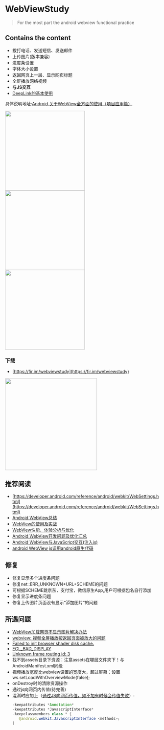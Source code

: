 # WebViewStudy
> For the most part the android webview functional practice

## Contains the content

 - 拨打电话、发送短信、发送邮件
 - 上传图片(版本兼容)
 - 进度条设置
 - 字体大小设置
 - 返回网页上一层、显示网页标题
 - 全屏播放网络视频
 - **与JS交互**
 - [DeepLink的基本使用](https://jingbin.me/2018/07/02/deeplink-intro-use/)

具体说明地址:[Android 关于WebView全方面的使用（项目应用篇）](http://www.jianshu.com/p/163d39e562f0)
 
 <img width="260" height=“374” src="https://github.com/youlookwhat/WebViewStudy/blob/master/art/view_00.png"></img>
 <img width="260" height=“374” src="https://github.com/youlookwhat/WebViewStudy/blob/master/art/电话短信邮件测试.png"></img>
 <img width="260" height=“374” src="https://github.com/youlookwhat/WebViewStudy/blob/master/art/上传图片.png"></img>

### 下载 
 - [https://fir.im/webviewstudy](https://fir.im/webviewstudy)

<img width="300" height=“300” src="https://github.com/youlookwhat/WebViewStudy/blob/master/art/download.png"></img>

## 推荐阅读
 - [https://developer.android.com/reference/android/webkit/WebSettings.html](https://developer.android.com/reference/android/webkit/WebSettings.html)
 - [Android WebView总结](http://www.jianshu.com/p/32d48ca7d0e0)
 - [WebView的使用及实战](http://www.jianshu.com/p/dbf9b7c04be5)
 - [WebView性能、体验分析与优化](https://tech.meituan.com/WebViewPerf.html)
 - [Android WebView开发问题及优化汇总](http://www.cnblogs.com/spring87/p/4532687.html)
 - [Android WebView与JavaScript交互(注入js)](http://www.apkfuns.com/android-webview%E4%B8%8Ejavascript%E4%BA%A4%E4%BA%92.html)
 - [android WebView js调用android原生代码](http://blog.csdn.net/wangtingshuai/article/details/8631835)

## 修复
 - 修复显示多个进度条问题
 - 修复net::ERR_UNKNOWN+URL+SCHEME的问题
 - 可根据SCHEME跳京东，支付宝，微信原生App,用户可根据包名自行添加
 - 修复显示进度条问题
 - 修复上传图片页面没有显示“添加图片”的问题
 
## 所遇问题
 - [WebView加载网页不显示图片解决办法](http://blog.csdn.net/u013320868/article/details/52837671)
 - [webview: 视频全屏播放按返回页面被放大的问题](http://blog.csdn.net/guozhiganggang/article/details/52097975)
 - [Failed to init browser shader disk cache.](https://chromium.googlesource.com/chromium/src/+/dc26192a317d9511ce983fd4b26b1130fe25761a)
 - [EGL_BAD_DISPLAY](http://forum.xda-developers.com/showthread.php?t=2212632)
 - [Unknown frame routing id: 3](https://chromium.googlesource.com/chromium/src.git/+/46.0.2478.0/content/browser/android/java/gin_java_bridge_message_filter.cc)
 - 找不到assets目录下资源：注意assets在哪层文件夹下！与AndroidManifest.xml同级
 - 视频播放宽度比webview设置的宽度大，超过屏幕：设置ws.setLoadWithOverviewMode(false);
 - onDestroy时的清除资源操作
 - 通过js向网页内传值(待完善)
 - 混淆时应加上（[通过JS向网页传值，如不加有时候会传值失败](http://www.jianshu.com/p/f3b3e91575ee)）:
   ```java
   -keepattributes *Annotation*
   -keepattributes *JavascriptInterface*
   -keepclassmembers class * {
      @android.webkit.JavascriptInterface <methods>;
   }